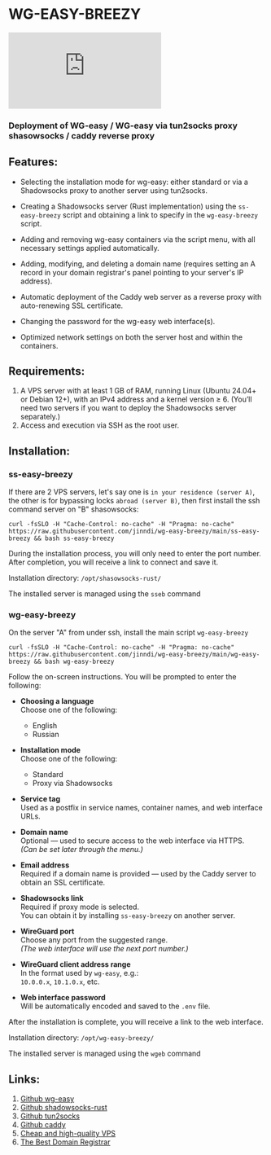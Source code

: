 # WG-EASY-BREEZY

![RU](https://github.com/jinndi/wg-easy-breezy/blob/main/README-ru.md)

### Deployment of WG-easy / WG-easy via tun2socks proxy shasowsocks / caddy reverse proxy


## Features:

- Selecting the installation mode for wg-easy: either standard or via a Shadowsocks proxy to another server using tun2socks.

- Creating a Shadowsocks server (Rust implementation) using the `ss-easy-breezy` script and obtaining a link to specify in the `wg-easy-breezy` script.

- Adding and removing wg-easy containers via the script menu, with all necessary settings applied automatically.

- Adding, modifying, and deleting a domain name (requires setting an A record in your domain registrar's panel pointing to your server's IP address).

- Automatic deployment of the Caddy web server as a reverse proxy with auto-renewing SSL certificate.

- Changing the password for the wg-easy web interface(s).

- Optimized network settings on both the server host and within the containers.

## Requirements:

1. A VPS server with at least 1 GB of RAM, running Linux (Ubuntu 24.04+ or Debian 12+), with an IPv4 address and a kernel version ≥ 6. (You’ll need two servers if you want to deploy the Shadowsocks server separately.)
2. Access and execution via SSH as the root user.

## Installation:

### ss-easy-breezy

If there are 2 VPS servers, let's say one is `in your residence (server A)`, the other is for bypassing locks `abroad (server B)`,
then first install the ssh command server on "B" shasowsocks:

```
curl -fsSLO -H "Cache-Control: no-cache" -H "Pragma: no-cache" https://raw.githubusercontent.com/jinndi/wg-easy-breezy/main/ss-easy-breezy && bash ss-easy-breezy
```
During the installation process, you will only need to enter the port number. After completion, you will receive a link to connect and save it.

Installation directory: `/opt/shasowsocks-rust/`

The installed server is managed using the `sseb` command

### wg-easy-breezy

On the server "A" from under ssh, install the main script `wg-easy-breezy`

```
curl -fsSLO -H "Cache-Control: no-cache" -H "Pragma: no-cache" https://raw.githubusercontent.com/jinndi/wg-easy-breezy/main/wg-easy-breezy && bash wg-easy-breezy
```

Follow the on-screen instructions. You will be prompted to enter the following:

- **Choosing a language**  
  Choose one of the following:
  - English
  - Russian

- **Installation mode**  
  Choose one of the following:
  - Standard
  - Proxy via Shadowsocks

- **Service tag**  
  Used as a postfix in service names, container names, and web interface URLs.

- **Domain name**  
  Optional — used to secure access to the web interface via HTTPS.  
  *(Can be set later through the menu.)*

- **Email address**  
  Required if a domain name is provided — used by the Caddy server to obtain an SSL certificate.

- **Shadowsocks link**  
  Required if proxy mode is selected.  
  You can obtain it by installing `ss-easy-breezy` on another server.

- **WireGuard port**  
  Choose any port from the suggested range.  
  *(The web interface will use the next port number.)*

- **WireGuard client address range**  
  In the format used by `wg-easy`, e.g.:  
  `10.0.0.x`, `10.1.0.x`, etc.

- **Web interface password**  
  Will be automatically encoded and saved to the `.env` file.

After the installation is complete, you will receive a link to the web interface.

Installation directory: `/opt/wg-easy-breezy/`

The installed server is managed using the `wgeb` command



## Links:
1. [Github wg-easy](https://github.com/wg-easy/wg-easy)
2. [Github shadowsocks-rust](https://github.com/shadowsocks/shadowsocks-rust)
3. [Github tun2socks](https://github.com/xjasonlyu/tun2socks)
4. [Github caddy](https://github.com/caddyserver/caddy)
5. [Cheap and high-quality VPS](https://just.hosting/?ref=231025 )
6. [The Best Domain Registrar](https://www.namecheap.com )

